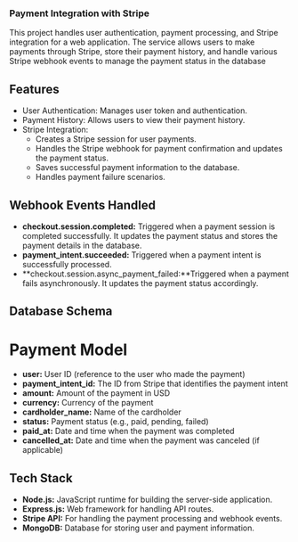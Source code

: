 ### Payment Integration with Stripe
This project handles user authentication, payment processing, and Stripe integration for a web application. The service allows users to make payments through Stripe, store their payment history, and handle various Stripe webhook events to manage the payment status in the database

## Features
- User Authentication: Manages user token and authentication.
- Payment History: Allows users to view their payment history.
- Stripe Integration:
  - Creates a Stripe session for user payments.
  - Handles the Stripe webhook for payment confirmation and updates the payment status.
  - Saves successful payment information to the database.
  - Handles payment failure scenarios.

## Webhook Events Handled
- **checkout.session.completed:** Triggered when a payment session is completed successfully. It updates the payment status and stores the payment details in the database.
- **payment_intent.succeeded:** Triggered when a payment intent is successfully processed.
- **checkout.session.async_payment_failed:**Triggered when a payment fails asynchronously. It updates the payment status accordingly.

## Database Schema
 # Payment Model
- **user:** User ID (reference to the user who made the payment)
- **payment_intent_id:** The ID from Stripe that identifies the payment intent
- **amount:** Amount of the payment in USD
- **currency:** Currency of the payment
- **cardholder_name:** Name of the cardholder
- **status:** Payment status (e.g., paid, pending, failed)
- **paid_at:** Date and time when the payment was completed
- **cancelled_at:** Date and time when the payment was canceled (if applicable)

## Tech Stack
- **Node.js:** JavaScript runtime for building the server-side application.
- **Express.js:** Web framework for handling API routes.
- **Stripe API:** For handling the payment processing and webhook events.
- **MongoDB:** Database for storing user and payment information.

